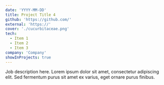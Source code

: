 ```yaml
---
date: 'YYYY-MM-DD'
title: Project Title 4
github: 'https://github.com/'
external: 'https://'
cover: './cucurbitaceae.png'
tech:
  - Item 1
  - Item 2
  - Item 3
company: 'Company'
showInProjects: true
---
```


Job description here. Lorem ipsum dolor sit amet, consectetur adipiscing elit. Sed fermentum purus sit amet ex varius, eget ornare purus finibus.
